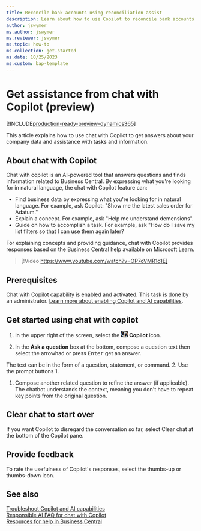 ```yaml
---
title: Reconcile bank accounts using reconciliation assist
description: Learn about how to use Copilot to reconcile bank accounts in Business Central.
author: jswymer 
ms.author: jswymer
ms.reviewer: jswymer
ms.topic: how-to 
ms.collection: get-started
ms.date: 10/25/2023
ms.custom: bap-template 
---
```


# Get assistance from chat with Copilot (preview)

[!INCLUDE[production-ready-preview-dynamics365](includes/production-ready-preview-dynamics365.md)]

This article explains how to use chat with Copilot to get answers about your company data and assistance with tasks and information.​

## About chat with Copilot

Chat with copilot is an AI-powered tool that answers questions and finds information related to Business Central. By expressing what you're looking for in natural language, the chat with Copilot feature can: 

- Find business data by expressing what you're looking for in natural language. For example, ask Copilot: "Show me the latest sales order for Adatum."
- Explain a concept. For example, ask "Help me understand demensions".
- Guide on how to accomplish a task. For example, ask "How do I save my list filters so that I can use them again later?

For explaining concepts and providing guidance, chat with Copilot provides responses based on the Business Central help available on Microsoft Learn.

> [!Video https://www.youtube.com/watch?v=OP7oVMR1o1E]


## Prerequisites

Chat with Copilot capability is enabled and activated. This task is done by an administrator. [Learn more about enabling Copilot and AI capabilities](enable-ai.md).

## Get started using chat with copilot

1. In the upper right of the screen, select the ![Shows the icon for chat with Copilot](media/chat-copilot-icon.png) **Copilot** icon.

1. In the **Ask a question** box at the bottom, compose a question text then select the arrowhad or press <kbd>Enter</kbd> get an answer.

The text can be in the form of a question, statement, or command. 
2. Use the prompt buttons 
1. 
1. Compose another related question to refine the answer (if applicable). The chatbot understands the context, meaning you don't have to repeat key points from the original question.

## Clear chat to start over

If you want Copilot to disregard the conversation so far, select Clear chat at the bottom of the Copilot pane.
## Provide feedback

To rate the usefulness of Copilot's responses, select the thumbs-up or thumbs-down icon.
## See also

[Troubleshoot Copilot and AI capabilities](ai-copilot-troubleshooting.md)  
[Responsible AI FAQ for chat with Copilot](faqs-chat-with-copilot.md)  
[Resources for help in Business Central ](product-help-and-support.md)  
